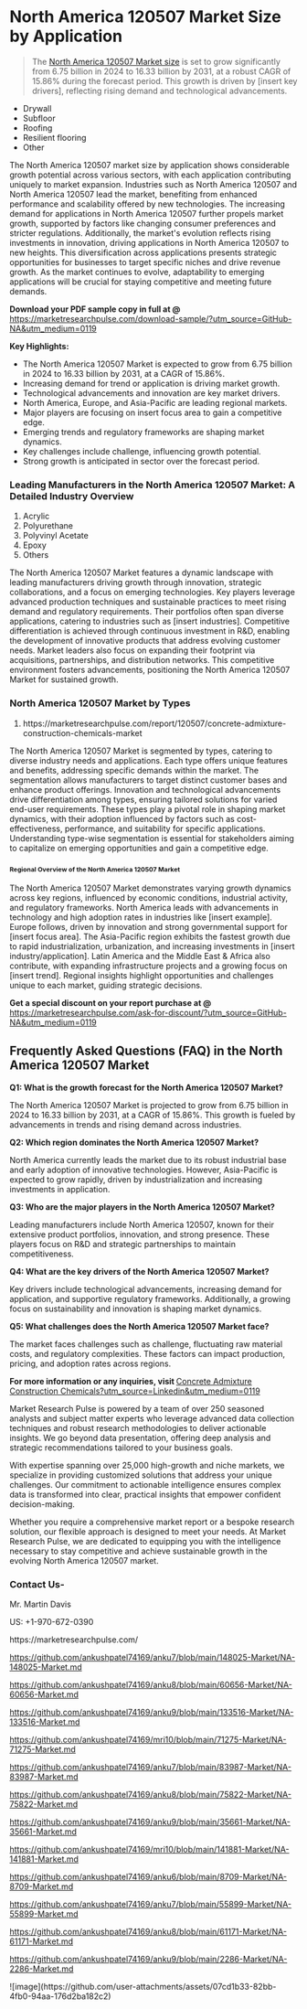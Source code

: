 <h1>North America 120507 Market&nbsp;Size by Application</h1><blockquote><p>The <a href="https://marketresearchpulse.com/download-sample/?utm_source=GitHub-NA&amp;utm_medium=0119">North America 120507 Market size</a> is set to grow significantly from 6.75 billion in 2024 to 16.33 billion by 2031, at a robust CAGR of 15.86% during the forecast period. This growth is driven by [insert key drivers], reflecting rising demand and technological advancements.</p></blockquote><ul><li>Drywall<li> Subfloor<li> Roofing<li> Resilient flooring<li> Other</li></ul><p>The North America 120507 market size by application shows considerable growth potential across various sectors, with each application contributing uniquely to market expansion. Industries such as North America 120507 and North America 120507 lead the market, benefiting from enhanced performance and scalability offered by new technologies. The increasing demand for applications in North America 120507 further propels market growth, supported by factors like changing consumer preferences and stricter regulations. Additionally, the market's evolution reflects rising investments in innovation, driving applications in North America 120507 to new heights. This diversification across applications presents strategic opportunities for businesses to target specific niches and drive revenue growth. As the market continues to evolve, adaptability to emerging applications will be crucial for staying competitive and meeting future demands.</p><p><strong>Download your PDF sample copy in full at @ </strong><a href="https://marketresearchpulse.com/download-sample/?utm_source=GitHub-NA&amp;utm_medium=0119">https://marketresearchpulse.com/download-sample/?utm_source=GitHub-NA&amp;utm_medium=0119</a></p><p><strong>Key Highlights: </strong></p><ul><li>The North America 120507 Market is expected to grow from 6.75 billion in 2024 to 16.33 billion by 2031, at a CAGR of 15.86%.</li><li>Increasing demand for trend or application is driving market growth.</li><li>Technological advancements and innovation are key market drivers.</li><li>North America, Europe, and Asia-Pacific are leading regional markets.</li><li>Major players are focusing on insert focus area to gain a competitive edge.</li><li>Emerging trends and regulatory frameworks are shaping market dynamics.</li><li>Key challenges include challenge, influencing growth potential.</li><li>Strong growth is anticipated in sector over the forecast period.</li></ul><h3>Leading Manufacturers in the North America 120507 Market: A Detailed Industry Overview</h3><ol><li>Acrylic<li> Polyurethane<li> Polyvinyl Acetate<li> Epoxy<li> Others</li></ol><div class="flex max-w-full flex-col flex-grow"><div class="min-h-8 text-message flex w-full flex-col items-end gap-2 whitespace-normal break-words [.text-message+&amp;]:mt-5" dir="auto" data-message-author-role="assistant" data-message-id="fd8432e4-4910-450d-b182-61b7bfb0a01f" data-message-model-slug="gpt-4o"><div class="flex w-full flex-col gap-1 empty:hidden first:pt-[3px]"><div class="markdown prose w-full break-words dark:prose-invert light"><p>The North America 120507 Market features a dynamic landscape with leading manufacturers driving growth through innovation, strategic collaborations, and a focus on emerging technologies. Key players leverage advanced production techniques and sustainable practices to meet rising demand and regulatory requirements. Their portfolios often span diverse applications, catering to industries such as [insert industries]. Competitive differentiation is achieved through continuous investment in R&amp;D, enabling the development of innovative products that address evolving customer needs. Market leaders also focus on expanding their footprint via acquisitions, partnerships, and distribution networks. This competitive environment fosters advancements, positioning the North America 120507 Market for sustained growth.</p></div></div></div></div><h3>North America 120507 Market by Types</h3><ol><li>https://marketresearchpulse.com/report/120507/concrete-admixture-construction-chemicals-market</li></ol><div class="flex max-w-full flex-col flex-grow"><div class="min-h-8 text-message flex w-full flex-col items-end gap-2 whitespace-normal break-words [.text-message+&amp;]:mt-5" dir="auto" data-message-author-role="assistant" data-message-id="084470be-0bb7-4664-bddf-5156b4f41249" data-message-model-slug="gpt-4o-mini"><div class="flex w-full flex-col gap-1 empty:hidden first:pt-[3px]"><div class="markdown prose w-full break-words dark:prose-invert light"><p>The North America 120507 Market is segmented by types, catering to diverse industry needs and applications. Each type offers unique features and benefits, addressing specific demands within the market. The segmentation allows manufacturers to target distinct customer bases and enhance product offerings. Innovation and technological advancements drive differentiation among types, ensuring tailored solutions for varied end-user requirements. These types play a pivotal role in shaping market dynamics, with their adoption influenced by factors such as cost-effectiveness, performance, and suitability for specific applications. Understanding type-wise segmentation is essential for stakeholders aiming to capitalize on emerging opportunities and gain a competitive edge.</p></div></div></div></div><h3><span style="font-size: 11px;">Regional Overview of the North America 120507 Market</span></h3><div class="flex max-w-full flex-col flex-grow"><div class="min-h-8 text-message flex w-full flex-col items-end gap-2 whitespace-normal break-words [.text-message+&amp;]:mt-5" dir="auto" data-message-author-role="assistant" data-message-id="e9038762-ce64-4e30-91c9-9bd413514231" data-message-model-slug="gpt-4o-mini"><div class="flex w-full flex-col gap-1 empty:hidden first:pt-[3px]"><div class="markdown prose w-full break-words dark:prose-invert light"><p>The North America 120507 Market demonstrates varying growth dynamics across key regions, influenced by economic conditions, industrial activity, and regulatory frameworks. North America leads with advancements in technology and high adoption rates in industries like [insert example]. Europe follows, driven by innovation and strong governmental support for [insert focus area]. The Asia-Pacific region exhibits the fastest growth due to rapid industrialization, urbanization, and increasing investments in [insert industry/application]. Latin America and the Middle East &amp; Africa also contribute, with expanding infrastructure projects and a growing focus on [insert trend]. Regional insights highlight opportunities and challenges unique to each market, guiding strategic decisions.</p></div></div></div></div><p><strong>Get a special discount on your report purchase at @ </strong><a href="https://marketresearchpulse.com/ask-for-discount/?utm_source=GitHub-NA&amp;utm_medium=0119">https://marketresearchpulse.com/ask-for-discount/?utm_source=GitHub-NA&amp;utm_medium=0119</a></p><h2>Frequently Asked Questions (FAQ) in the North America 120507 Market</h2><p><strong>Q1: What is the growth forecast for the North America 120507 Market?</strong></p><p>The North America 120507 Market is projected to grow from 6.75 billion in 2024 to 16.33 billion by 2031, at a CAGR of 15.86%. This growth is fueled by advancements in trends and rising demand across industries.</p><p><strong>Q2: Which region dominates the North America 120507 Market?</strong></p><p>North America currently leads the market due to its robust industrial base and early adoption of innovative technologies. However, Asia-Pacific is expected to grow rapidly, driven by industrialization and increasing investments in application.</p><p><strong>Q3: Who are the major players in the North America 120507 Market?</strong></p><p>Leading manufacturers include North America 120507, known for their extensive product portfolios, innovation, and strong presence. These players focus on R&amp;D and strategic partnerships to maintain competitiveness.</p><p><strong>Q4: What are the key drivers of the North America 120507 Market?</strong></p><p>Key drivers include technological advancements, increasing demand for application, and supportive regulatory frameworks. Additionally, a growing focus on sustainability and innovation is shaping market dynamics.</p><p><strong>Q5: What challenges does the North America 120507 Market face?</strong></p><p>The market faces challenges such as challenge, fluctuating raw material costs, and regulatory complexities. These factors can impact production, pricing, and adoption rates across regions.</p><p><strong>For more information or any inquiries, visit&nbsp;</strong><a href="Concrete Admixture Construction Chemicals?utm_source=Linkedin&utm_medium=0119">Concrete Admixture Construction Chemicals?utm_source=Linkedin&utm_medium=0119</a></p><p>Market Research Pulse is powered by a team of over 250 seasoned analysts and subject matter experts who leverage advanced data collection techniques and robust research methodologies to deliver actionable insights. We go beyond data presentation, offering deep analysis and strategic recommendations tailored to your business goals.</p><p>With expertise spanning over 25,000 high-growth and niche markets, we specialize in providing customized solutions that address your unique challenges. Our commitment to actionable intelligence ensures complex data is transformed into clear, practical insights that empower confident decision-making.</p><p>Whether you require a comprehensive market report or a bespoke research solution, our flexible approach is designed to meet your needs. At Market Research Pulse, we are dedicated to equipping you with the intelligence necessary to stay competitive and achieve sustainable growth in the evolving North America 120507 market.</p><h3><strong>Contact Us-</strong></h3><p>Mr. Martin Davis</p><p>US: +1-970-672-0390</p><p>https://marketresearchpulse.com/</p><p><a href="https://github.com/ankushpatel74169/anku7/blob/main/148025-Market/NA-148025-Market.md">https://github.com/ankushpatel74169/anku7/blob/main/148025-Market/NA-148025-Market.md</a></p><p><a href="https://github.com/ankushpatel74169/anku8/blob/main/60656-Market/NA-60656-Market.md">https://github.com/ankushpatel74169/anku8/blob/main/60656-Market/NA-60656-Market.md</a></p><p><a href="https://github.com/ankushpatel74169/anku9/blob/main/133516-Market/NA-133516-Market.md">https://github.com/ankushpatel74169/anku9/blob/main/133516-Market/NA-133516-Market.md</a></p><p><a href="https://github.com/ankushpatel74169/mri10/blob/main/71275-Market/NA-71275-Market.md">https://github.com/ankushpatel74169/mri10/blob/main/71275-Market/NA-71275-Market.md</a></p><p><a href="https://github.com/ankushpatel74169/anku7/blob/main/83987-Market/NA-83987-Market.md">https://github.com/ankushpatel74169/anku7/blob/main/83987-Market/NA-83987-Market.md</a></p><p><a href="https://github.com/ankushpatel74169/anku8/blob/main/75822-Market/NA-75822-Market.md">https://github.com/ankushpatel74169/anku8/blob/main/75822-Market/NA-75822-Market.md</a></p><p><a href="https://github.com/ankushpatel74169/anku9/blob/main/35661-Market/NA-35661-Market.md">https://github.com/ankushpatel74169/anku9/blob/main/35661-Market/NA-35661-Market.md</a></p><p><a href="https://github.com/ankushpatel74169/mri10/blob/main/141881-Market/NA-141881-Market.md">https://github.com/ankushpatel74169/mri10/blob/main/141881-Market/NA-141881-Market.md</a></p><p><a href="https://github.com/ankushpatel74169/anku6/blob/main/8709-Market/NA-8709-Market.md">https://github.com/ankushpatel74169/anku6/blob/main/8709-Market/NA-8709-Market.md</a></p><p><a href="https://github.com/ankushpatel74169/anku7/blob/main/55899-Market/NA-55899-Market.md">https://github.com/ankushpatel74169/anku7/blob/main/55899-Market/NA-55899-Market.md</a></p><p><a href="https://github.com/ankushpatel74169/anku8/blob/main/61171-Market/NA-61171-Market.md">https://github.com/ankushpatel74169/anku8/blob/main/61171-Market/NA-61171-Market.md</a></p><p><a href="https://github.com/ankushpatel74169/anku9/blob/main/2286-Market/NA-2286-Market.md">https://github.com/ankushpatel74169/anku9/blob/main/2286-Market/NA-2286-Market.md</a></p>
![image](https://github.com/user-attachments/assets/07cd1b33-82bb-4fb0-94aa-176d2ba182c2)
